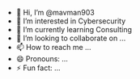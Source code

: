 - 👋 Hi, I’m @mavman903
- 👀 I’m interested in Cybersecurity
- 🌱 I’m currently learning Consulting
- 💞️ I’m looking to collaborate on ...
- 📫 How to reach me ...
- 😄 Pronouns: ...
- ⚡ Fun fact: ...

<!---
mavman903/mavman903 is a ✨ special ✨ repository because its `README.md` (this file) appears on your GitHub profile.
You can click the Preview link to take a look at your changes.
--->
